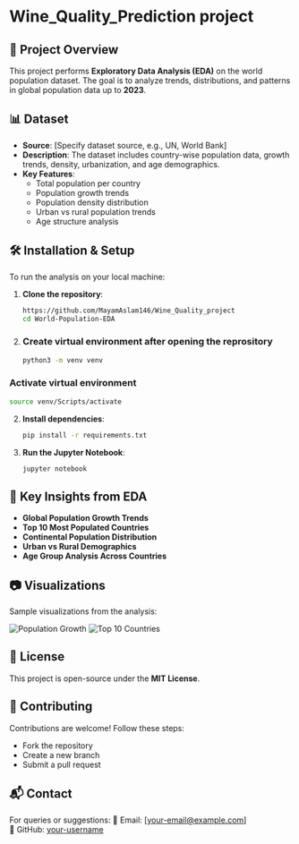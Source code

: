 # Wine_Quality_Prediction project

## 📌 Project Overview
This project performs **Exploratory Data Analysis (EDA)** on the world population dataset. The goal is to analyze trends, distributions, and patterns in global population data up to **2023**.

## 📊 Dataset
- **Source**: [Specify dataset source, e.g., UN, World Bank]
- **Description**: The dataset includes country-wise population data, growth trends, density, urbanization, and age demographics.
- **Key Features**:
  - Total population per country
  - Population growth trends
  - Population density distribution
  - Urban vs rural population trends
  - Age structure analysis

## 🛠️ Installation & Setup
To run the analysis on your local machine:

1. **Clone the repository**:
   ```bash
   https://github.com/MayamAslam146/Wine_Quality_project
   cd World-Population-EDA
   ```

2. ### Create virtual environment after opening the reprository
   ```bash
   python3 -m venv venv
   ```

  ### Activate virtual environment
   ```bash
   source venv/Scripts/activate

   ```
   
2. **Install dependencies**:
   ```bash
   pip install -r requirements.txt
   ```

3. **Run the Jupyter Notebook**:
   ```bash
   jupyter notebook
   ```

## 📌 Key Insights from EDA
- **Global Population Growth Trends**
- **Top 10 Most Populated Countries**
- **Continental Population Distribution**
- **Urban vs Rural Demographics**
- **Age Group Analysis Across Countries**

## 📷 Visualizations
Sample visualizations from the analysis:

![Population Growth](images/population_growth.png)
![Top 10 Countries](images/top_10_countries.png)

## 📜 License
This project is open-source under the **MIT License**.

## 🤝 Contributing
Contributions are welcome! Follow these steps:
- Fork the repository
- Create a new branch
- Submit a pull request

## 📬 Contact
For queries or suggestions:
📧 Email: [your-email@example.com]  
🔗 GitHub: [your-username](https://github.com/your-username)
